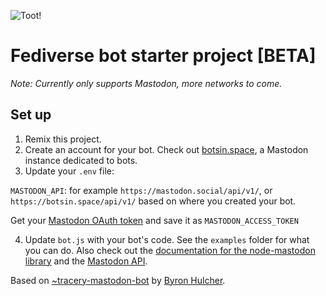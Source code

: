 ![Toot!](https://cdn.glitch.com/f44e0bef-fc19-4942-a12f-61c6eef11180%2Fimg-wide.png?1532633679042)

# Fediverse bot starter project [BETA]

*Note: Currently only supports Mastodon, more networks to come.*

## Set up

1. Remix this project.
2. Create an account for your bot. Check out [botsin.space](http://botsin.space), a Mastodon instance dedicated to bots.
3. Update your `.env` file:

`MASTODON_API`: for example `https://mastodon.social/api/v1/`, or `https://botsin.space/api/v1/` based on where you created your bot.

Get your [Mastodon OAuth token](https://tinysubversions.com/notes/mastodon-bot/index.html) and save it as `MASTODON_ACCESS_TOKEN` 


4. Update `bot.js` with your bot's code. See the `examples` folder for what you can do. Also check out the [documentation for the node-mastodon library](https://github.com/jhayley/node-mastodon) and the [Mastodon API](https://github.com/tootsuite/documentation/blob/master/Using-the-API/API.md).


Based on [~tracery-mastodon-bot](https://glitch.com/~tracery-mastodon-bot) by [Byron Hulcher](http://twitter.com/hypirlink).
